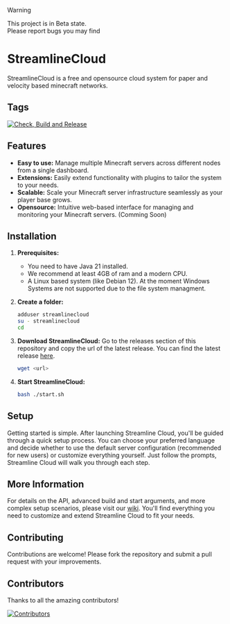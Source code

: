 
> [!WARNING]
> This project is in Beta state.  
> Please report bugs you may find

# StreamlineCloud

StreamlineCloud is a free and opensource cloud system for paper and velocity based minecraft networks.

## Tags

[![Check, Build and Release](https://github.com/streamlinecloud/StreamlineCloud/actions/workflows/docker-image.yml/badge.svg)](https://github.com/streamlinecloud/StreamlineCloud/actions/workflows/docker-image.yml)

## Features

- **Easy to use:** Manage multiple Minecraft servers across different nodes from a single dashboard.
- **Extensions:** Easily extend functionality with plugins to tailor the system to your needs.
- **Scalable:** Scale your Minecraft server infrastructure seamlessly as your player base grows.
- **Opensource:** Intuitive web-based interface for managing and monitoring your Minecraft servers. (Comming Soon)

## Installation

1. **Prerequisites:**
   - You need to have Java 21 installed.
   - We recommend at least 4GB of ram and a modern CPU.
   - A Linux based system (like Debian 12). At the moment Windows Systems are not supported due to the file system managment.

2. **Create a folder:**
   ```bash
   adduser streamlinecloud
   su - streamlinecloud
   cd
   ```

3. **Download StreamlineCloud:**
   Go to the releases section of this repository and copy the url of the latest release.
   You can find the latest release [here](https://github.com/streamlinecloud/StreamlineCloud/releases).
   ```bash
   wget <url>
   ```

4. **Start StreamlineCloud:**
    ```bash
   bash ./start.sh
   ```

## Setup

Getting started is simple. After launching Streamline Cloud, you'll be guided through a quick setup process. You can choose your preferred language and decide whether to use the default server configuration (recommended for new users) or customize everything yourself. Just follow the prompts, Streamline Cloud will walk you through each step.

## More Information
For details on the API, advanced build and start arguments, and more complex setup scenarios, please visit our [wiki](https://streamlinecloud.net/wiki). You'll find everything you need to customize and extend Streamline Cloud to fit your needs.

## Contributing

Contributions are welcome! Please fork the repository and submit a pull request with your improvements.

## Contributors

Thanks to all the amazing contributors!

[![Contributors](https://contrib.rocks/image?repo=streamlinecloud/streamlinecloud)](https://github.com/streamlinecloud/streamlinecloud/graphs/contributors)

